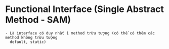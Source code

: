 # Functional Interface (Single Abstract Method - SAM)
	
	- Là interface có duy nhất 1 method trừu tượng (có thể có thêm các method không trừu tượng
	  default, static)
 
